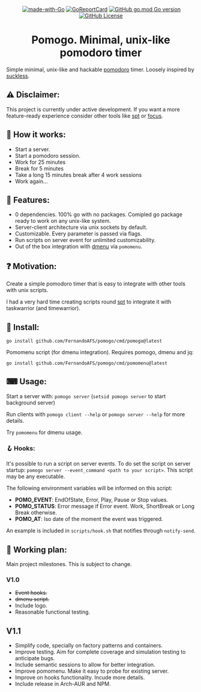 
<p align="center">
   <a href="http://makeapullrequest.com"><img src="https://img.shields.io/badge/PRs-welcome-brightgreen.svg?style=flat" alt=""></a>
   <a href="https://golang.org"><img src="https://img.shields.io/badge/Made%20with-Go-1f425f.svg" alt="made-with-Go"></a>
   <a href="https://goreportcard.com/badge/github.com/FernandoAFS/pomogo"><img src="https://goreportcard.com/badge/github.com/FernandoAFS/pomogo" alt="GoReportCard"></a>
   <a href="https://github.com/FernandoAFS/pomogo/tree/main"><img alt="GitHub go.mod Go version" src="https://img.shields.io/github/go-mod/go-version/FernandoAFS/pomogo"></a>
   <a href="https://github.com/FernandoAFS/pomogo/blob/main/LICENSE"><img alt="GitHub License" src="https://img.shields.io/github/license/FernandoAFS/pomogo"></a>
</p>

<h1 align="center">Pomogo. Minimal, unix-like pomodoro timer</h1>

Simple minimal, unix-like and hackable [pomodoro](https://en.wikipedia.org/wiki/Pomodoro_Technique) timer. Loosely inspired by [suckless](https://suckless.org/philosophy/).

## ⚠ Disclaimer:

This project is currently under active development. If you want a more feature-ready experience consider other tools like [spt](https://github.com/pickfire/spt) or [focus](https://github.com/ayoisaiah/focus/tree/master).

## 🚀 How it works:

- Start a server.
- Start a pomodoro session.
- Work for 25 minutes
- Break for 5 minutes
- Take a long 15 minutes break after 4 work sessions
- Work again...

## 🌠 Features:

- 0 dependencies. 100% go with no packages. Comipled go package ready to work on any unix-like system.
- Server-client architecture via unix sockets by default.
- Customizable. Every parameter is passed via flags.
- Run scripts on server event for unlimited customizability.
- Out of the box integration with [dmenu](https://tools.suckless.org/dmenu/) via `pomomenu`.

## ❓ Motivation:

Create a simple pomodoro timer that is easy to integrate with other tools with unix scripts.

I had a very hard time creating scripts round [spt](https://github.com/pickfire/spt) to integrate it with taskwarrior (and timewarrior).

## 🚚 Install:

`go install github.com/FernandoAFS/pomogo/cmd/pomogo@latest`

Pomomenu script (for dmenu integration). Requires pomogo, dmenu and jq:

`go install github.com/FernandoAFS/pomogo/cmd/pomomenu@latest`

## ⌨ Usage:

Start a server with: `pomogo server` (`setsid pomogo server` to start background server)

Run clients with `pomogo client --help` or `pomogo server --help` for more details.

Try `pomomenu` for dmenu usage.

### 🪝 Hooks:

It's possible to run a script on server events. To do set the script on server startup: `pomogo server --event_command <path to your script>`. This script may be any executable.

The following environment variables will be informed on this script:

- **POMO_EVENT**: EndOfState, Error, Play, Pause or Stop values.
- **POMO_STATUS**: Error message if Error event. Work, ShortBreak or Long Break otherwise.
- **POMO_AT**: Iso date of the moment the event was triggered.

An example is included in `scripts/hook.sh` that notifies through `notify-send`.

## 📅 Working plan:

Main project milestones. This is subject to change.

### V1.0

- ~~Event hooks.~~
- ~~dmenu script.~~
- Include logo.
- Reasonable functional testing.

## V1.1

- Simplify code, specially on factory patterns and containers.
- Improve testing. Aim for complete coverage and simulation testing to anticipate bugs.
- Include semantic sessions to allow for better integration.
- Improve pomomenu. Make it easy to probe for existing server.
- Improve on hooks functionality. Incude more details.
- Include release in Arch-AUR and NPM.
